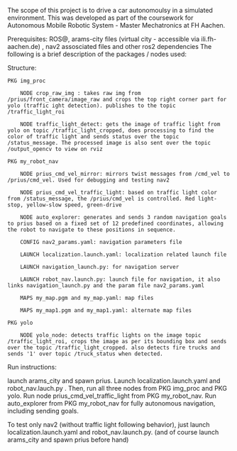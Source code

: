 The scope of this project is to drive a car autonomoulsy in a simulated environment. This was developed as part of the coursework for Autonomous Mobile Robotic System - Master Mechatronics at FH Aachen.  

Prerequisites: ROS@, arams-city files (virtual city - accessible via ili.fh-aachen.de) , nav2 assosciated files and other ros2 dependencies
The following is a brief description of the packages / nodes used:

Structure:

    PKG img_proc

        NODE crop_raw_img : takes raw img from /prius/front_camera/image_raw and crops the top right corner part for yolo (traffic ight detection). publishes to the topic /traffic_light_roi

        NODE traffic_light_detect: gets the image of traffic light from yolo on topic /traffic_light_cropped, does processing to find the color of traffic light and sends status over the topic /status_message. The processed image is also sent over the topic /output_opencv to view on rviz

    PKG my_robot_nav

        NODE prius_cmd_vel_mirror: mirrors twist messages from /cmd_vel to /prius/cmd_vel. Used for debugging and testing nav2

        NODE prius_cmd_vel_traffic_light: based on traffic light color from /status_message, the /prius/cmd_vel is controlled. Red light-stop, yellow-slow speed, green-drive

        NODE auto_explorer: generates and sends 3 random navigation goals to prius based on a fixed set of 12 predefined coordinates, allowing the robot to navigate to these positions in sequence.

        CONFIG nav2_params.yaml: navigation parameters file

        LAUNCH localization.launch.yaml: localization related launch file

        LAUNCH navigation_launch.py: for navigation server

        LAUNCH robot_nav.launch.py: launch file for navigation, it also links navigation_launch.py and the param file nav2_params.yaml

        MAPS my_map.pgm and my_map.yaml: map files

        MAPS my_map1.pgm and my_map1.yaml: alternate map files

    PKG yolo

        NODE yolo_node: detects traffic lights on the image topic /traffic_light_roi, crops the image as per its bounding box and sends over the topic /traffic_light_cropped. also detects fire trucks and sends '1' over topic /truck_status when detected.

Run instructions:

launch arams_city and spawn prius. Launch localization.launch.yaml and robot_nav.lauch.py . Then, run all three nodes from PKG img_proc and PKG yolo. Run node prius_cmd_vel_traffic_light from PKG my_robot_nav. Run auto_explorer from PKG my_robot_nav for fully autonomous navigation, including sending goals.

To test only nav2 (without traffic light following behavior), just launch localization.launch.yaml and robot_nav.launch.py. (and of course launch arams_city and spawn prius before hand)
